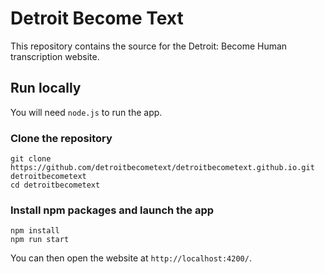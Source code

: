 # Detroit Become Text

This repository contains the source for the Detroit: Become Human transcription website.

## Run locally

You will need `node.js` to run the app.

### Clone the repository

```
git clone https://github.com/detroitbecometext/detroitbecometext.github.io.git detroitbecometext
cd detroitbecometext
```

### Install npm packages and launch the app

```
npm install
npm run start
```

You can then open the website at `http://localhost:4200/`.
